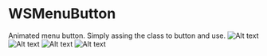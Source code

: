 # WSMenuButton
Animated menu button. Simply assing the class to button and use.
![Alt text](https://github.com/WebsoftProfession/WSVideoRecordButton/blob/master/WSMenuControl_4.png?raw=true "Optional Title")
![Alt text](https://github.com/WebsoftProfession/WSVideoRecordButton/blob/master/WSMenuControl_3.png?raw=true "Optional Title")
![Alt text](https://github.com/WebsoftProfession/WSVideoRecordButton/blob/master/WSMenuControl_2.png?raw=true "Optional Title")
![Alt text](https://github.com/WebsoftProfession/WSVideoRecordButton/blob/master/WSMenuControl_1.png?raw=true "Optional Title")


